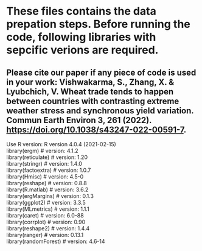 # These files contains the data prepation steps. Before running the code, following libraries with sepcific verions are required. <br>

## Please cite our paper if any piece of code is used in your work: Vishwakarma, S., Zhang, X. & Lyubchich, V. Wheat trade tends to happen between countries with contrasting extreme weather stress and synchronous yield variation. Commun Earth Environ 3, 261 (2022). https://doi.org/10.1038/s43247-022-00591-7.

Use  R version: R version 4.0.4 (2021-02-15) <br> 
library(ergm) # version: 4.1.2 <br> 
library(reticulate) # version:  1.20 <br>
library(stringr) # version: 1.4.0 <br>
library(factoextra) # version: 1.0.7 <br>
library(Hmisc) # version: 4.5-0 <br>
library(reshape) # version: 0.8.8 <br>
library(R.matlab) # version: 3.6.2 <br>
library(ergMargins) # version: 0.1.3 <br>
library(ggplot2) # version: 3.3.5 <br>
library(MLmetrics) # version: 1.1.1 <br>
library(caret) # version: 6.0-88 <br>
library(corrplot) # version: 0.90 <br>
library(reshape2) # version: 1.4.4 <br>
library(ranger) # version: 0.13.1 <br>
library(randomForest) # version: 4.6-14 <br>



